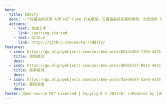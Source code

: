 ```yaml
---
hero:
  title: Dddify
  desc: 一个轻量级的开源 ASP.NET Core 开发框架，它遵循最佳实践和惯例，为您提供 SOLID 开发体验。
  actions:
    - text: 快速上手
      link: /getting-started
    - text: Github
      link: https://github.com/esofar/dddify/
features:
  - icon: https://gw.alipayobjects.com/zos/bmw-prod/881dc458-f20b-407b-947a-95104b5ec82b/k79dm8ih_w144_h144.png
    title: 领域驱动
    desc:
  - icon: https://gw.alipayobjects.com/zos/bmw-prod/d60657df-0822-4631-9d7c-e7a869c2f21c/k79dmz3q_w126_h126.png
    title: 简单易用
    desc:
  - icon: https://gw.alipayobjects.com/zos/bmw-prod/d1ee0c6f-5aed-4a45-a507-339a4bfe076c/k7bjsocq_w144_h144.png
    title: 基础设施
    desc:
footer: Open-source MIT Licensed | Copyright © 2022<br />Powered by [dumi](https://d.umijs.org)
---
```

